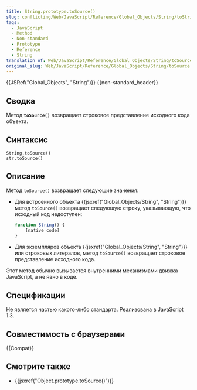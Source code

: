 ```yaml
---
title: String.prototype.toSource()
slug: conflicting/Web/JavaScript/Reference/Global_Objects/String/toString
tags:
  - JavaScript
  - Method
  - Non-standard
  - Prototype
  - Reference
  - String
translation_of: Web/JavaScript/Reference/Global_Objects/String/toSource
original_slug: Web/JavaScript/Reference/Global_Objects/String/toSource
---
```


{{JSRef("Global_Objects", "String")}} {{non-standard_header}}

## Сводка

Метод **`toSource()`** возвращает строковое представление исходного кода объекта.

## Синтаксис

```
String.toSource()
str.toSource()
```

## Описание

Метод `toSource()` возвращает следующие значения:

- Для встроенного объекта {{jsxref("Global_Objects/String", "String")}} метод `toSource()` возвращает следующую строку, указывающую, что исходный код недоступен:

  ```js
  function String() {
      [native code]
  }
  ```

- Для экземпляров объекта {{jsxref("Global_Objects/String", "String")}} или строковых литералов, метод `toSource()` возвращает строковое представление исходного кода.

Этот метод обычно вызывается внутренними механизмами движка JavaScript, а не явно в коде.

## Спецификации

Не является частью какого-либо стандарта. Реализована в JavaScript 1.3.

## Совместимость с браузерами

{{Compat}}

## Смотрите также

- {{jsxref("Object.prototype.toSource()")}}
